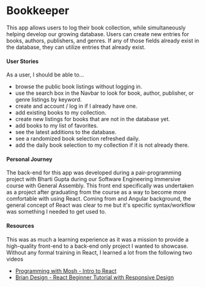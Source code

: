 # Bookkeeper
This app allows users to log their book collection, while simultaneously helping develop our growing database. Users
can create new entries for books, authors, publishers, and genres. If any of those fields already exist in the database,
they can utilize entries that already exist.

#### User Stories
As a user, I should be able to...
* browse the public book listings without logging in.
* use the search box in the Navbar to look for book, author, publisher, or genre listings by keyword.
* create and account / log in if I already have one.
* add existing books to my collection.
* create new listings for books that are not in the database yet.
* add books to my list of favorites.
* see the latest additions to the database.
* see a randomized book selection refreshed daily.
* add the daily book selection to my collection if it is not already there.

#### Personal Journey
The back-end for this app was developed during a pair-programming project with Bharti Gupta during our Software
Engineering Immersive course with General Assembly. This front end specifically was undertaken as a project after 
graduating from the course as a way to become more comfortable with using React. Coming from and Angular background,
the general concept of React was clear to me but it's specific syntax/workflow was something I needed to get used to.

#### Resources
This was as much a learning experience as it was a mission to provide a high-quality front-end to a back-end only
project I wanted to showcase. Without any formal training in React, I learned a lot from the following two videos
* [Programming with Mosh - Intro to React](https://www.youtube.com/watch?v=Ke90Tje7VS0)
* [Brian Design - React Beginner Tutorial with Responsive Design](https://www.youtube.com/watch?v=I2UBjN5ER4s)

